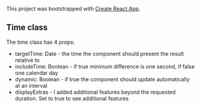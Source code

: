 This project was bootstrapped with [Create React App](https://github.com/facebook/create-react-app).

## Time class

The time class has 4 props:

- targetTime: Date - the time the component should present the result relative to
- includeTime: Boolean - if true minimum difference is one second, if false one calendar day
- dynamic: Boolean - if true the component should update automatically at an interval
- displayExtras - I added additional features beyond the requested duration. Set to true to see additional features
